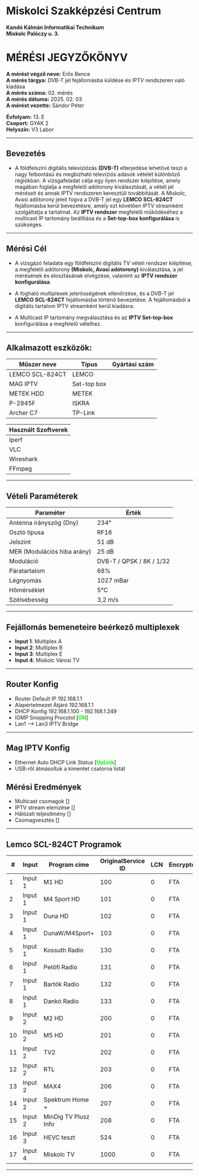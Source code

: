# Miskolci Szakképzési Centrum  
**Kandó Kálmán Informatikai Technikum**  
**Miskolc Palóczy u. 3.**

# MÉRÉSI JEGYZŐKÖNYV

**A mérést végző neve:** Erős Bence  
**A mérés tárgya:** DVB-T jel fejállomásba küldése és IPTV rendszeren való kiadása <br>
**A mérés száma:** 02. mérés  
**A mérés dátuma:** 2025. 02. 03  
**A mérést vezette:** Sándor Péter  

**Évfolyam:** 13. E  
**Csoport:** GYAK 2  
**Helyszín:** V3 Labor 

---

## Bevezetés

- A földfelszíni digitális televíziózás **(DVB-T)** elterjedése lehetővé teszi a nagy felbontású és megbízható televíziós adások vételét különböző régiókban. A vizsgafeladat célja egy ilyen rendszer kiépítése, amely magában foglalja a megfelelő adótorony kiválasztását, a vételi jel méréseit és annak IPTV rendszeren keresztüli továbbítását. A Miskolc, Avasi adótorony jeleit fogva a DVB-T jel egy **LEMCO SCL-824CT** fejállomásba kerül bevezetésre, amely ezt követően IPTV streamként szolgáltatja a tartalmat. Az **IPTV rendszer** megfelelő működéséhez a multicast IP tartomány beállítása és a **Set-top-box konfigurálása** is szükséges.

---

## Mérési Cél

- A vizsgázó feladata egy földfelszíni digitális TV vételi rendszer kiépítése, a megfelelő adótorony **(Miskolc, Avasi adótorony)** kiválasztása, a jel mérésének és elosztásának elvégzése, valamint az **IPTV rendszer konfigurálása**.

- A fogható multiplexek jelerősségének ellenőrzése, és a DVB-T jel **LEMCO SCL-824CT** fejállomásba történő bevezetése. A fejállomásból a digitális tartalom IPTV streamként kerül kiadásra.

- A Multicast IP tartomány megválasztása és az **IPTV Set-top-box** konfigurálása a megfelelő vételhez.

---

## Alkalmazott eszközök:

| Műszer neve                                      | Típus       | Gyártási szám       |
| -------------------------------------------------| ------------| --------------------|
| LEMCO SCL-824CT                                  | LEMCO       |                     |
| MAG IPTV                                         | Set-top box |                     |
| METEK HDD                                        | METEK       |                     |
| P-2845F                                          | ISKRA       |                     |
| Archer C7                                        |TP-Link      |                     |

|Használt Szoftverek|
|-------------------|
|Iperf              |
|VLC                |
|Wireshark          |
|FFmpeg             |

---

## Vételi Paraméterek

| Paraméter         | Érték              |
|-------------------|-------------------|
| Antenna irányszög (Dny) | 234°         |
| Osztó típusa     | RF16              |
| Jelszint         | 51 dB             |
| MER (Modulációs hiba arány) | 25 dB  |
| Moduláció        | DVB-T / QPSK / 8K / 1/32 |
| Páratartalom     | 68%               |
| Légnyomás        | 1027 mBar         |
| Hőmérséklet      | 5°C               |
| Szélsebesség     | 3,2 m/s           |

---

## Fejállomás bemeneteire beérkező multiplexek

  - **Input 1**: Multiplex A
  - **Input 2**: Multiplex B
  - **Input 3**: Multiplex E 
  - **Input 4**: Miskolc Városi TV 

---

## Router Konfig

- Router Default IP 192.168.1.1
- Alapértelmezet Átjáró 192.168.1.1
- DHCP Konfig 192.168.1.100 - 192.168.1.249
- IGMP Snopping Procotol [<span style="color: #00FF00; font-weight: bold;">ON</span>]
- Lan1 --> Lan3 IPTV Bridge

---

## Mag IPTV Konfig

- Ethernet Auto DHCP Link Status [<span style="color: #00FF00; font-weight: bold;">UpLink</span>]
- USB-ről átmásoltuk a kimentet csatorna listát


## Mérési Eredmények

- Multicast csomagok []
- IPTV stream elemzése []
- Hálózati teljesítmény []
- Csomagvesztés []

---

## Lemco SCL-824CT Programok

| #  | Input  | Program címe          | OriginalService ID | LCN  | Encrypted | TS Output | OutputService ID | IP cím      | IP port | Protokoll |
|----|--------|----------------------|-------------------|------|-----------|-----------|----------------|------------|--------|-----------|
| 1  | Input 1 | M1 HD               | 100               | 0    | FTA       | 1         | 100            | 224.0.0.2  | 10001  | UDP       |
| 2  | Input 1 | M4 Sport HD         | 101               | 0    | FTA       | 1         | 101            | 224.0.0.2  | 10002  | UDP       |
| 3  | Input 1 | Duna HD             | 102               | 0    | FTA       | 1         | 102            | 224.0.0.2  | 10003  | UDP       |
| 4  | Input 1 | DunaW/M4Sport+      | 103               | 0    | FTA       | 2         | 103            | 224.0.0.2  | 10004  | UDP       |
| 5  | Input 1 | Kossuth Radio       | 130               | 0    | FTA       | 4         | 130            | 224.0.0.2  | 10005  | UDP       |
| 6  | Input 1 | Petőfi Radio        | 131               | 0    | FTA       | 4         | 131            | 224.0.0.2  | 10006  | UDP       |
| 7  | Input 1 | Bartók Radio        | 132               | 0    | FTA       | 4         | 132            | 224.0.0.2  | 10007  | UDP       |
| 8  | Input 1 | Dankó Radio         | 133               | 0    | FTA       | 4         | 133            | 224.0.0.2  | 10008  | UDP       |
| 9  | Input 2 | M2 HD               | 200               | 0    | FTA       | 1         | 200            | 224.0.0.2  | 10009  | UDP       |
| 10 | Input 2 | M5 HD               | 201               | 0    | FTA       | 2         | 201            | 224.0.0.2  | 10010  | UDP       |
| 11 | Input 2 | TV2                 | 202               | 0    | FTA       | 1         | 202            | 224.0.0.2  | 10011  | UDP       |
| 12 | Input 2 | RTL                 | 203               | 0    | FTA       | 1         | 203            | 224.0.0.2  | 10012  | UDP       |
| 13 | Input 2 | MAX4                | 206               | 0    | FTA       | 2         | 206            | 224.0.0.2  | 10013  | UDP       |
| 14 | Input 2 | Spektrum Home +     | 207               | 0    | FTA       | 2         | 207            | 224.0.0.2  | 10014  | UDP       |
| 15 | Input 2 | MinDig TV Plusz Info | 208              | 0    | FTA       | 2         | 208            | 224.0.0.2  | 10015  | UDP       |
| 16 | Input 3 | HEVC teszt          | 524               | 0    | FTA       | 2         | 524            | 224.0.0.2  | 10016  | UDP       |
| 17 | Input 4 | Miskolc TV          | 1000              | 0    | FTA       | 2         | 1000           | 224.0.0.2  | 10017  | UDP       |


---





